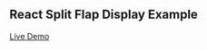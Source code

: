## React Split Flap Display Example

[Live Demo](http://robonyong.github.io/react-split-flap-display/)
